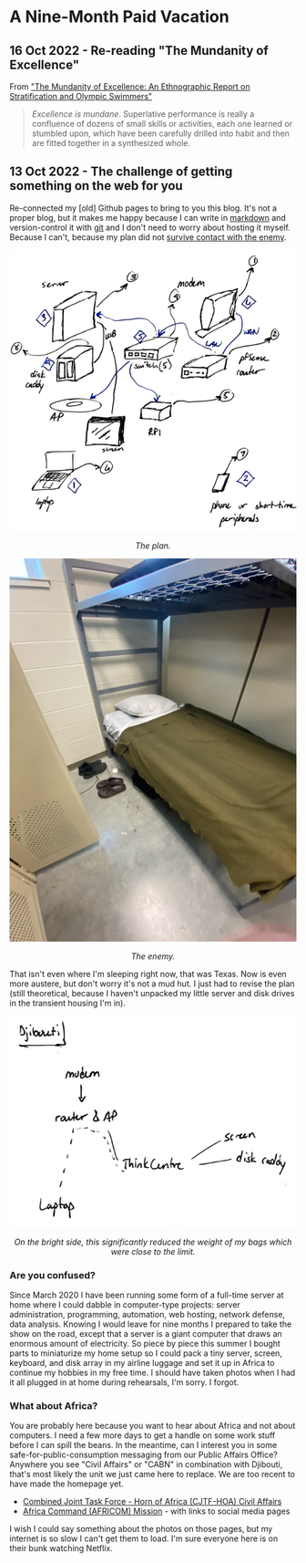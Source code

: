 # A Nine-Month Paid Vacation

## 16 Oct 2022 - Re-reading "The Mundanity of Excellence"
From ["The Mundanity of Excellence: An Ethnographic Report on Stratification and Olympic Swimmers"](https://academics.hamilton.edu/documents/themundanityofexcellence.pdf)

> _Excellence is mundane_. Superlative performance is really a confluence of dozens of small 
> skills or activities, each one learned or stumbled upon, which have been carefully drilled into 
> habit and then are fitted together in a synthesized whole. 

## 13 Oct 2022 - The challenge of getting something on the web for you
Re-connected my \[old\] Github pages to bring to you this blog. It's not a proper blog, but it 
makes me happy because I can write in [markdown](https://www.markdownguide.org/getting-started/)
and version-control it with [git](https://git-scm.com/) and I don't need to worry about hosting
it myself. Because I can't, because my plan did not [survive contact with the enemy](https://idioms.thefreedictionary.com/no+plan+survives+contact+with+the+enemy). 

![I had it all figured out](img/the_plan.png)
<p style="text-align: center;"><i>The plan.</i></p>

![...until first contact](img/the_enemy.JPG)
<p style="text-align: center;"><i>The enemy.</i></p>

That isn't even where I'm sleeping right now, that was Texas. Now is even more austere, but don't
worry it's not a mud hut. I just had to revise the plan (still theoretical, because I haven't
unpacked my little server and disk drives in the transient housing I'm in). 

![The revised plan](img/revised_plan.png)
<p style="text-align: center;"><i>On the bright side, this significantly reduced the weight of my bags which were close to the limit.</i></p>

### Are you confused? 
Since March 2020 I have been running some form of a full-time server at home where I could dabble
in computer-type projects: server administration, programming, automation, web hosting, network
defense, data analysis. Knowing I would leave for nine months I prepared to take the show on the 
road, except that a server is a giant computer that draws an enormous amount of electricity. So 
piece by piece this summer I bought parts to miniaturize my home setup so I could pack a tiny server,
screen, keyboard, and disk array in my airline luggage and set it up in Africa to continue my
hobbies in my free time. I should have taken photos when I had it all plugged in at home during 
rehearsals, I'm sorry. I forgot. 

### What about Africa? 
You are probably here because you want to hear about Africa and not about computers. I need a few
more days to get a handle on some work stuff before I can spill the beans. In the meantime, can
I interest you in some safe-for-public-consumption messaging from our Public Affairs Office? Anywhere
you see "Civil Affairs" or "CABN" in combination with Djibouti, that's most likely the unit we just
came here to replace. We are too recent to have made the homepage yet. 
* [Combined Joint Task Force - Horn of Africa (CJTF-HOA) Civil Affairs](https://www.hoa.africom.mil/spotlight/civil-affairs-battalion-africa)
* [Africa Command (AFRICOM) Mission](https://www.africom.mil/about-the-command/our-team/combined-joint-task-force---horn-of-africa) - with links to social media pages

I wish I could say something about the photos on those pages, but my internet is so slow I can't
get them to load. I'm sure everyone here is on their bunk watching Netflix. 

